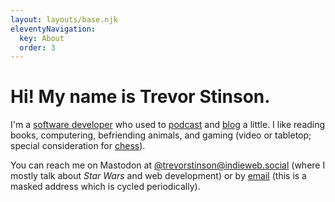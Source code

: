 ```yaml
---
layout: layouts/base.njk
eleventyNavigation:
  key: About
  order: 3
---
```

# Hi! My name is Trevor Stinson.

I'm a [software developer](https://github.com/trevorstinson) who used to [podcast](http://betterworlds.net/) and [blog](/blog) a little. I like reading books, computering, befriending animals, and gaming (video or tabletop; special consideration for [chess](https://www.chess.com/member/trevorstinson)).

You can reach me on Mastodon at [@trevorstinson@indieweb.social](https://indieweb.social/@trevorstinson) (where I mostly talk about _Star Wars_ and web development) or by [email](mailto:rarest-dobro0y@icloud.com) (this is a masked address which is cycled periodically).
